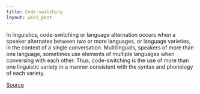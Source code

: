 ```yaml
---
title: Code-switching
layout: wiki_post
---
```

In linguistics, code-switching or language alternation occurs when a speaker alternates between two or more languages, or language varieties, in the context of a single conversation. Multilinguals, speakers of more than one language, sometimes use elements of multiple languages when conversing with each other. Thus, code-switching is the use of more than one linguistic variety in a manner consistent with the syntax and phonology of each variety.

[Source](https://en.wikipedia.org/wiki/Code-switching)
